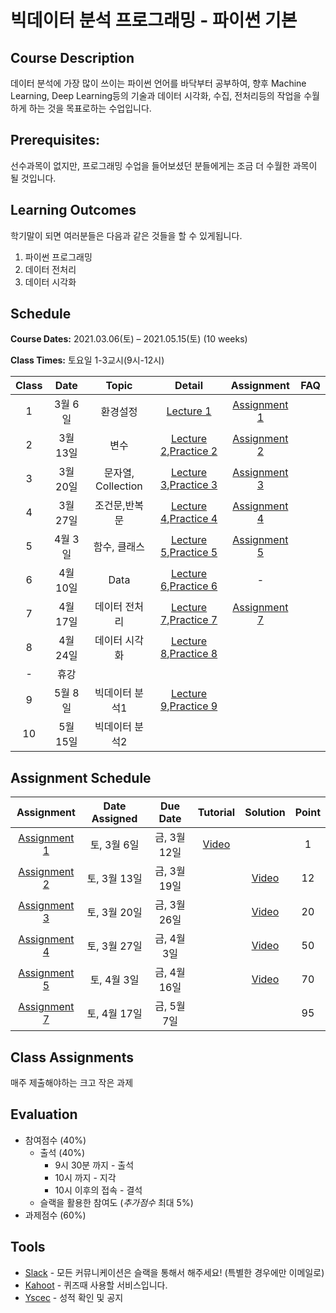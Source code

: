 # 빅데이터 분석 프로그래밍 - 파이썬 기본

## Course Description

데이터 분석에 가장 많이 쓰이는 파이썬 언어를 바닥부터 공부하여, 향후 Machine Learning, Deep Learning등의 기술과 데이터 시각화, 수집, 전처리등의 작업을 수월하게 하는 것을 목표로하는 수업입니다.



## Prerequisites:  
선수과목이 없지만, 프로그래밍 수업을 들어보셨던 분들에게는 조금 더 수월한 과목이 될 것입니다.

## Learning Outcomes

학기말이 되면 여러분들은 다음과 같은 것들을 할 수 있게됩니다.

1. 파이썬 프로그래밍
1. 데이터 전처리
1. 데이터 시각화

## Schedule

**Course Dates:** 2021.03.06(토) – 2021.05.15(토) (10 weeks)

**Class Times:** 토요일 1-3교시(9시-12시) 

| Class |       Date       |      Topic     |       Detail       |   Assignment  | FAQ |
|:-----:|:----------------:|:--------------:|:------------------:|:-------------:|:---:|
|  1  |  3월 6일            |     환경설정     |    [Lecture 1]     |   [Assignment 1]            |     |
|  2  |  3월 13일           |     변수        |  [Lecture 2],[Practice 2]  | [Assignment 2]   |     |
|  3  |  3월 20일           |     문자열, Collection | [Lecture 3],[Practice 3]   |  [Assignment 3] |     |
|  4  |  3월 27일           |    조건문,반복문  |  [Lecture 4],[Practice 4]   |  [Assignment 4] |     |
|  5  |  4월 3일            |    함수, 클래스   |  [Lecture 5],[Practice 5]   |   [Assignment 5]   |     |
|  6  |  4월 10일           |    Data        |  [Lecture 6],[Practice 6] |   -            |     |
|  7  |  4월 17일           |    데이터 전처리   |  [Lecture 7],[Practice 7]   |   [Assignment 7]   |     |
|  8  |  4월 24일           |    데이터 시각화   | [Lecture 8],[Practice 8]|               |     |
|  -  |  휴강               |                |                    |               |     |
|  9  |  5월 8일            |    빅데이터 분석1   | [Lecture 9],[Practice 9] |               |     |
|  10 |  5월 15일           |    빅데이터 분석2   |                    |               |     |






[Lecture 1]: lecture/week-01
[Lecture 2]: lecture/week-02
[Lecture 3]: lecture/week-03
[Lecture 4]: lecture/week-04
[Lecture 5]: lecture/week-05
[Lecture 6]: lecture/week-06
[Lecture 7]: lecture/week-07
[Lecture 8]: lecture/week-08
[Lecture 9]: lecture/week-09


[Assignment 1]: assignment/week-01
[Assignment 2]: assignment/week-02
[Assignment 3]: assignment/week-03
[Assignment 4]: assignment/week-04
[Assignment 5]: assignment/week-05
[Assignment 7]: assignment/week-07



[Practice 1]: practice/week-01
[Practice 2]: practice/week-02
[Practice 3]: practice/week-03
[Practice 4]: practice/week-04
[Practice 5]: practice/week-05
[Practice 6]: practice/week-06
[Practice 7]: practice/week-07
[Practice 8]: practice/week-08
[Practice 9]: practice/week-09


[FAQ 1]: FAQ.md#week-01


## Assignment Schedule 


|               Assignment               | Date Assigned |   Due Date   |    Tutorial  |   Solution   |    Point     |
|:--------------------------------------:|:-------------:|:------------:|:------------:|:------------:|:------------:|
| [Assignment 1]                      |  토, 3월 6일  |  금, 3월 12일 | [Video](https://www.loom.com/share/09a079b9f3c34fd3960d8c340e4a0e15) | | 1 |
| [Assignment 2]                      |  토, 3월 13일  |  금, 3월 19일 | | [Video](https://www.loom.com/share/3bf1ad2394aa42a19327de31f2ee3f78) | 12 |
| [Assignment 3]                      |  토, 3월 20일  |  금, 3월 26일 | |[Video](https://www.loom.com/share/249dd9853b2f4525b3f8e0f80a442294) | 20 |
| [Assignment 4]                      |  토, 3월 27일  |  금, 4월 3일 | | [Video](https://www.loom.com/share/52d11ffa88054cd2934065838268f030) | 50 |
| [Assignment 5]                      |  토, 4월 3일  |  금, 4월 16일 | | [Video](https://www.loom.com/share/4e0b91e75bfa4d29868a8318f5448f87) | 70 |
| [Assignment 7]                      |  토, 4월 17일  |  금, 5월 7일 | | | 95 |





## Class Assignments

매주 제출해야하는 크고 작은 과제


## Evaluation


- 참여점수 (40%)
    - 출석 (40%) 
        - 9시 30분 까지 - 출석
        - 10시 까지 - 지각
        - 10시 이후의 접속 - 결석
    - 슬랙을 활용한 참여도 (*추가점수* 최대 5%)
- 과제점수 (60%)

## Tools

- [Slack](https://yonseigsi7633-gfh3044.slack.com/) - 모든 커뮤니케이션은 슬랙을 통해서 해주세요! (특별한 경우에만 이메일로)
- [Kahoot](https://kahoot.it) - 퀴즈때 사용할 서비스입니다.
- [Yscec](https://open.yonsei.ac.kr/course/view.php?id=187055) - 성적 확인 및 공지

